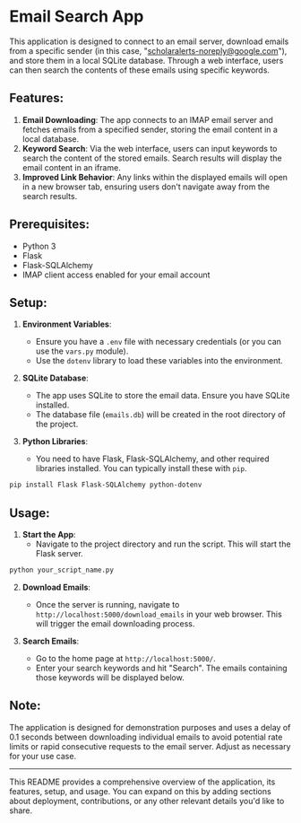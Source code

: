 # Email Search App

This application is designed to connect to an email server, download emails from a specific sender (in this case, "scholaralerts-noreply@google.com"), and store them in a local SQLite database. Through a web interface, users can then search the contents of these emails using specific keywords.

## Features:

1. **Email Downloading**: The app connects to an IMAP email server and fetches emails from a specified sender, storing the email content in a local database.
2. **Keyword Search**: Via the web interface, users can input keywords to search the content of the stored emails. Search results will display the email content in an iframe.
3. **Improved Link Behavior**: Any links within the displayed emails will open in a new browser tab, ensuring users don't navigate away from the search results.

## Prerequisites:

- Python 3
- Flask
- Flask-SQLAlchemy
- IMAP client access enabled for your email account

## Setup:

1. **Environment Variables**:
   - Ensure you have a `.env` file with necessary credentials (or you can use the `vars.py` module).
   - Use the `dotenv` library to load these variables into the environment.

2. **SQLite Database**:
   - The app uses SQLite to store the email data. Ensure you have SQLite installed.
   - The database file (`emails.db`) will be created in the root directory of the project.

3. **Python Libraries**:
   - You need to have Flask, Flask-SQLAlchemy, and other required libraries installed. You can typically install these with `pip`.

```bash
pip install Flask Flask-SQLAlchemy python-dotenv
```

## Usage:

1. **Start the App**:
   - Navigate to the project directory and run the script. This will start the Flask server.
   
```bash
python your_script_name.py
```

2. **Download Emails**:
   - Once the server is running, navigate to `http://localhost:5000/download_emails` in your web browser. This will trigger the email downloading process.

3. **Search Emails**:
   - Go to the home page at `http://localhost:5000/`.
   - Enter your search keywords and hit "Search". The emails containing those keywords will be displayed below.

## Note:

The application is designed for demonstration purposes and uses a delay of 0.1 seconds between downloading individual emails to avoid potential rate limits or rapid consecutive requests to the email server. Adjust as necessary for your use case.

---

This README provides a comprehensive overview of the application, its features, setup, and usage. You can expand on this by adding sections about deployment, contributions, or any other relevant details you'd like to share.
